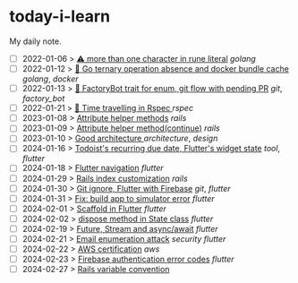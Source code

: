 # today-i-learn

My daily note.

- [ ] 2022-01-06 > [ ⚠️ more than one character in rune literal](days/2022_01_06.md) _golang_
- [ ] 2022-01-12 > [ 🧠 Go ternary operation absence and docker bundle cache](days/2022_01_12.md) _golang_, _docker_
- [ ] 2022-01-13 > [ 🧠 FactoryBot trait for enum, git flow with pending PR](days/2022_01_13.md) _git_, _factory_bot_
- [ ] 2022-01-21 > [ 🧠 Time travelling in Rspec ](days/2022_01_21.md) _rspec_
- [ ] 2023-01-08 > [ Attribute helper methods](days/2023_01_08.md) _rails_
- [ ] 2023-01-09 > [ Attribute helper method(continue)](days/2023_01_09.md) _rails_
- [ ] 2023-01-10 > [ Good architecture ](days/2023_01_10.md) _architecture_, _design_
- [ ] 2024-01-16 > [ Todoist's recurring due date, Flutter's widget state](days/2024_01_16.md) _tool_, _flutter_
- [ ] 2024-01-18 > [Flutter navigation](days/2024_01_18.md) _flutter_
- [ ] 2024-01-29 > [Rails index customization](days/2024_01_29.md) _rails_
- [ ] 2024-01-30 > [Git ignore, Flutter with Firebase](days/2024_01_30.md) _git_, _flutter_
- [ ] 2024-01-31 > [Fix: build app to simulator error](days/2024_01_31.md) _flutter_
- [ ] 2024-02-01 > [Scaffold in Flutter](days/2024_02_01.md) _flutter_
- [ ] 2024-02-02 > [dispose method in State class](days/2024_02_02.md) _flutter_
- [ ] 2024-02-19 > [Future, Stream and async/await](days/2024_02_19.md) _flutter_
- [ ] 2024-02-21 > [Email enumeration attack](days/2024_02_21.md) _security_ _flutter_
- [ ] 2024-02-22 > [AWS certification](days/2024_02_22.md) _aws_
- [ ] 2024-02-23 > [Firebase authentication error codes](days/2024_02_23.md) _flutter_
- [ ] 2024-02-27 > [Rails variable convention](days/2024_02_27.md)
